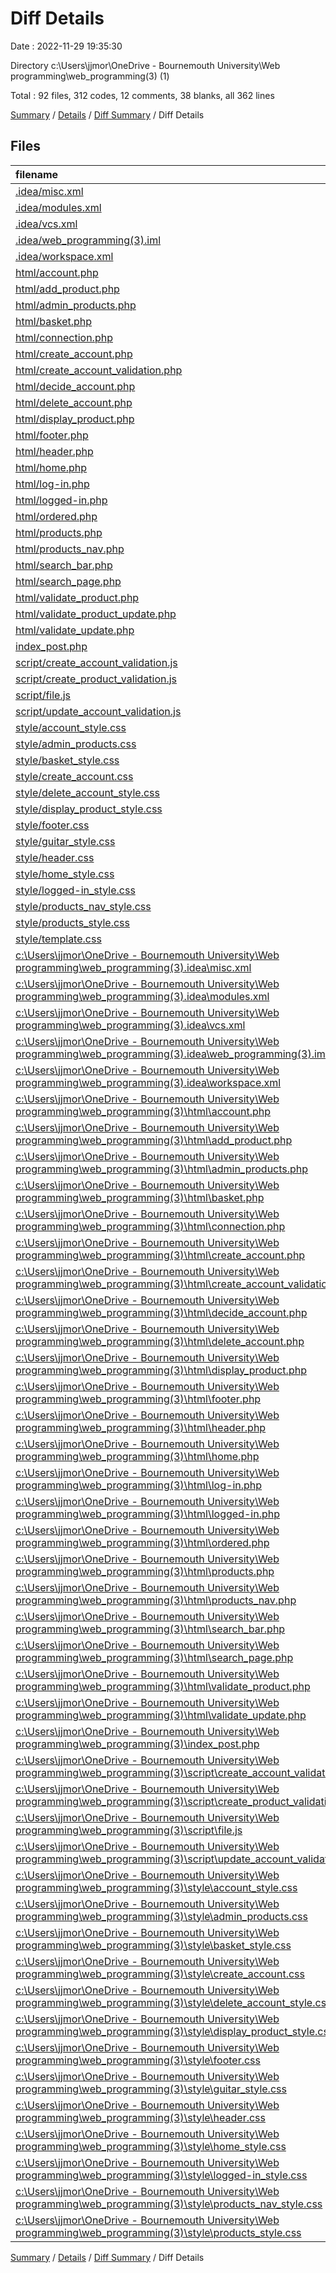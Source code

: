# Diff Details

Date : 2022-11-29 19:35:30

Directory c:\\Users\\jjmor\\OneDrive - Bournemouth University\\Web programming\\web_programming(3) (1)

Total : 92 files,  312 codes, 12 comments, 38 blanks, all 362 lines

[Summary](results.md) / [Details](details.md) / [Diff Summary](diff.md) / Diff Details

## Files
| filename | language | code | comment | blank | total |
| :--- | :--- | ---: | ---: | ---: | ---: |
| [.idea/misc.xml](/.idea/misc.xml) | XML | 6 | 0 | 0 | 6 |
| [.idea/modules.xml](/.idea/modules.xml) | XML | 8 | 0 | 0 | 8 |
| [.idea/vcs.xml](/.idea/vcs.xml) | XML | 6 | 0 | 0 | 6 |
| [.idea/web_programming(3).iml](/.idea/web_programming(3).iml) | XML | 8 | 0 | 0 | 8 |
| [.idea/workspace.xml](/.idea/workspace.xml) | XML | 56 | 0 | 0 | 56 |
| [html/account.php](/html/account.php) | PHP | 71 | 15 | 6 | 92 |
| [html/add_product.php](/html/add_product.php) | PHP | 71 | 0 | 11 | 82 |
| [html/admin_products.php](/html/admin_products.php) | PHP | 78 | 9 | 11 | 98 |
| [html/basket.php](/html/basket.php) | PHP | 81 | 5 | 14 | 100 |
| [html/connection.php](/html/connection.php) | PHP | 235 | 70 | 40 | 345 |
| [html/create_account.php](/html/create_account.php) | PHP | 215 | 5 | 38 | 258 |
| [html/create_account_validation.php](/html/create_account_validation.php) | PHP | 63 | 15 | 11 | 89 |
| [html/decide_account.php](/html/decide_account.php) | PHP | 19 | 6 | 1 | 26 |
| [html/delete_account.php](/html/delete_account.php) | PHP | 165 | 22 | 21 | 208 |
| [html/display_product.php](/html/display_product.php) | PHP | 142 | 2 | 21 | 165 |
| [html/footer.php](/html/footer.php) | PHP | 18 | 4 | 2 | 24 |
| [html/header.php](/html/header.php) | PHP | 37 | 9 | 9 | 55 |
| [html/home.php](/html/home.php) | PHP | 43 | 2 | 9 | 54 |
| [html/log-in.php](/html/log-in.php) | PHP | 43 | 27 | 18 | 88 |
| [html/logged-in.php](/html/logged-in.php) | PHP | 111 | 11 | 27 | 149 |
| [html/ordered.php](/html/ordered.php) | PHP | 98 | 24 | 20 | 142 |
| [html/products.php](/html/products.php) | PHP | 116 | 18 | 15 | 149 |
| [html/products_nav.php](/html/products_nav.php) | PHP | 23 | 6 | 2 | 31 |
| [html/search_bar.php](/html/search_bar.php) | PHP | 22 | 1 | 2 | 25 |
| [html/search_page.php](/html/search_page.php) | PHP | 89 | 3 | 8 | 100 |
| [html/validate_product.php](/html/validate_product.php) | PHP | 63 | 25 | 9 | 97 |
| [html/validate_product_update.php](/html/validate_product_update.php) | PHP | 74 | 21 | 9 | 104 |
| [html/validate_update.php](/html/validate_update.php) | PHP | 37 | 13 | 7 | 57 |
| [index_post.php](/index_post.php) | PHP | 44 | 3 | 2 | 49 |
| [script/create_account_validation.js](/script/create_account_validation.js) | JavaScript | 226 | 93 | 38 | 357 |
| [script/create_product_validation.js](/script/create_product_validation.js) | JavaScript | 83 | 17 | 12 | 112 |
| [script/file.js](/script/file.js) | JavaScript | 12 | 1 | 1 | 14 |
| [script/update_account_validation.js](/script/update_account_validation.js) | JavaScript | 153 | 100 | 28 | 281 |
| [style/account_style.css](/style/account_style.css) | CSS | 80 | 5 | 14 | 99 |
| [style/admin_products.css](/style/admin_products.css) | CSS | 66 | 3 | 13 | 82 |
| [style/basket_style.css](/style/basket_style.css) | CSS | 73 | 0 | 12 | 85 |
| [style/create_account.css](/style/create_account.css) | CSS | 0 | 0 | 1 | 1 |
| [style/delete_account_style.css](/style/delete_account_style.css) | CSS | 38 | 1 | 6 | 45 |
| [style/display_product_style.css](/style/display_product_style.css) | CSS | 90 | 0 | 16 | 106 |
| [style/footer.css](/style/footer.css) | CSS | 43 | 0 | 6 | 49 |
| [style/guitar_style.css](/style/guitar_style.css) | CSS | 28 | 2 | 7 | 37 |
| [style/header.css](/style/header.css) | CSS | 97 | 12 | 22 | 131 |
| [style/home_style.css](/style/home_style.css) | CSS | 31 | 3 | 8 | 42 |
| [style/logged-in_style.css](/style/logged-in_style.css) | CSS | 63 | 0 | 13 | 76 |
| [style/products_nav_style.css](/style/products_nav_style.css) | CSS | 29 | 0 | 5 | 34 |
| [style/products_style.css](/style/products_style.css) | CSS | 62 | 1 | 11 | 74 |
| [style/template.css](/style/template.css) | CSS | 36 | 1 | 7 | 44 |
| [c:\Users\jjmor\OneDrive - Bournemouth University\Web programming\web_programming(3)\.idea\misc.xml](/c:%5CUsers%5Cjjmor%5COneDrive%20-%20Bournemouth%20University%5CWeb%20programming%5Cweb_programming(3)%5C.idea%5Cmisc.xml) | XML | -6 | 0 | 0 | -6 |
| [c:\Users\jjmor\OneDrive - Bournemouth University\Web programming\web_programming(3)\.idea\modules.xml](/c:%5CUsers%5Cjjmor%5COneDrive%20-%20Bournemouth%20University%5CWeb%20programming%5Cweb_programming(3)%5C.idea%5Cmodules.xml) | XML | -8 | 0 | 0 | -8 |
| [c:\Users\jjmor\OneDrive - Bournemouth University\Web programming\web_programming(3)\.idea\vcs.xml](/c:%5CUsers%5Cjjmor%5COneDrive%20-%20Bournemouth%20University%5CWeb%20programming%5Cweb_programming(3)%5C.idea%5Cvcs.xml) | XML | -6 | 0 | 0 | -6 |
| [c:\Users\jjmor\OneDrive - Bournemouth University\Web programming\web_programming(3)\.idea\web_programming(3).iml](/c:%5CUsers%5Cjjmor%5COneDrive%20-%20Bournemouth%20University%5CWeb%20programming%5Cweb_programming(3)%5C.idea%5Cweb_programming(3).iml) | XML | -8 | 0 | 0 | -8 |
| [c:\Users\jjmor\OneDrive - Bournemouth University\Web programming\web_programming(3)\.idea\workspace.xml](/c:%5CUsers%5Cjjmor%5COneDrive%20-%20Bournemouth%20University%5CWeb%20programming%5Cweb_programming(3)%5C.idea%5Cworkspace.xml) | XML | -56 | 0 | 0 | -56 |
| [c:\Users\jjmor\OneDrive - Bournemouth University\Web programming\web_programming(3)\html\account.php](/c:%5CUsers%5Cjjmor%5COneDrive%20-%20Bournemouth%20University%5CWeb%20programming%5Cweb_programming(3)%5Chtml%5Caccount.php) | PHP | -71 | -15 | -6 | -92 |
| [c:\Users\jjmor\OneDrive - Bournemouth University\Web programming\web_programming(3)\html\add_product.php](/c:%5CUsers%5Cjjmor%5COneDrive%20-%20Bournemouth%20University%5CWeb%20programming%5Cweb_programming(3)%5Chtml%5Cadd_product.php) | PHP | -63 | 0 | -11 | -74 |
| [c:\Users\jjmor\OneDrive - Bournemouth University\Web programming\web_programming(3)\html\admin_products.php](/c:%5CUsers%5Cjjmor%5COneDrive%20-%20Bournemouth%20University%5CWeb%20programming%5Cweb_programming(3)%5Chtml%5Cadmin_products.php) | PHP | -83 | -7 | -9 | -99 |
| [c:\Users\jjmor\OneDrive - Bournemouth University\Web programming\web_programming(3)\html\basket.php](/c:%5CUsers%5Cjjmor%5COneDrive%20-%20Bournemouth%20University%5CWeb%20programming%5Cweb_programming(3)%5Chtml%5Cbasket.php) | PHP | -83 | -5 | -14 | -102 |
| [c:\Users\jjmor\OneDrive - Bournemouth University\Web programming\web_programming(3)\html\connection.php](/c:%5CUsers%5Cjjmor%5COneDrive%20-%20Bournemouth%20University%5CWeb%20programming%5Cweb_programming(3)%5Chtml%5Cconnection.php) | PHP | -229 | -70 | -39 | -338 |
| [c:\Users\jjmor\OneDrive - Bournemouth University\Web programming\web_programming(3)\html\create_account.php](/c:%5CUsers%5Cjjmor%5COneDrive%20-%20Bournemouth%20University%5CWeb%20programming%5Cweb_programming(3)%5Chtml%5Ccreate_account.php) | PHP | -215 | -5 | -37 | -257 |
| [c:\Users\jjmor\OneDrive - Bournemouth University\Web programming\web_programming(3)\html\create_account_validation.php](/c:%5CUsers%5Cjjmor%5COneDrive%20-%20Bournemouth%20University%5CWeb%20programming%5Cweb_programming(3)%5Chtml%5Ccreate_account_validation.php) | PHP | -63 | -15 | -11 | -89 |
| [c:\Users\jjmor\OneDrive - Bournemouth University\Web programming\web_programming(3)\html\decide_account.php](/c:%5CUsers%5Cjjmor%5COneDrive%20-%20Bournemouth%20University%5CWeb%20programming%5Cweb_programming(3)%5Chtml%5Cdecide_account.php) | PHP | -19 | -6 | -1 | -26 |
| [c:\Users\jjmor\OneDrive - Bournemouth University\Web programming\web_programming(3)\html\delete_account.php](/c:%5CUsers%5Cjjmor%5COneDrive%20-%20Bournemouth%20University%5CWeb%20programming%5Cweb_programming(3)%5Chtml%5Cdelete_account.php) | PHP | -157 | -22 | -20 | -199 |
| [c:\Users\jjmor\OneDrive - Bournemouth University\Web programming\web_programming(3)\html\display_product.php](/c:%5CUsers%5Cjjmor%5COneDrive%20-%20Bournemouth%20University%5CWeb%20programming%5Cweb_programming(3)%5Chtml%5Cdisplay_product.php) | PHP | -82 | -1 | -18 | -101 |
| [c:\Users\jjmor\OneDrive - Bournemouth University\Web programming\web_programming(3)\html\footer.php](/c:%5CUsers%5Cjjmor%5COneDrive%20-%20Bournemouth%20University%5CWeb%20programming%5Cweb_programming(3)%5Chtml%5Cfooter.php) | PHP | -18 | -4 | -2 | -24 |
| [c:\Users\jjmor\OneDrive - Bournemouth University\Web programming\web_programming(3)\html\header.php](/c:%5CUsers%5Cjjmor%5COneDrive%20-%20Bournemouth%20University%5CWeb%20programming%5Cweb_programming(3)%5Chtml%5Cheader.php) | PHP | -30 | -9 | -7 | -46 |
| [c:\Users\jjmor\OneDrive - Bournemouth University\Web programming\web_programming(3)\html\home.php](/c:%5CUsers%5Cjjmor%5COneDrive%20-%20Bournemouth%20University%5CWeb%20programming%5Cweb_programming(3)%5Chtml%5Chome.php) | PHP | -41 | -2 | -8 | -51 |
| [c:\Users\jjmor\OneDrive - Bournemouth University\Web programming\web_programming(3)\html\log-in.php](/c:%5CUsers%5Cjjmor%5COneDrive%20-%20Bournemouth%20University%5CWeb%20programming%5Cweb_programming(3)%5Chtml%5Clog-in.php) | PHP | -43 | -27 | -18 | -88 |
| [c:\Users\jjmor\OneDrive - Bournemouth University\Web programming\web_programming(3)\html\logged-in.php](/c:%5CUsers%5Cjjmor%5COneDrive%20-%20Bournemouth%20University%5CWeb%20programming%5Cweb_programming(3)%5Chtml%5Clogged-in.php) | PHP | -108 | -11 | -30 | -149 |
| [c:\Users\jjmor\OneDrive - Bournemouth University\Web programming\web_programming(3)\html\ordered.php](/c:%5CUsers%5Cjjmor%5COneDrive%20-%20Bournemouth%20University%5CWeb%20programming%5Cweb_programming(3)%5Chtml%5Cordered.php) | PHP | -97 | -24 | -20 | -141 |
| [c:\Users\jjmor\OneDrive - Bournemouth University\Web programming\web_programming(3)\html\products.php](/c:%5CUsers%5Cjjmor%5COneDrive%20-%20Bournemouth%20University%5CWeb%20programming%5Cweb_programming(3)%5Chtml%5Cproducts.php) | PHP | -113 | -18 | -12 | -143 |
| [c:\Users\jjmor\OneDrive - Bournemouth University\Web programming\web_programming(3)\html\products_nav.php](/c:%5CUsers%5Cjjmor%5COneDrive%20-%20Bournemouth%20University%5CWeb%20programming%5Cweb_programming(3)%5Chtml%5Cproducts_nav.php) | PHP | -23 | -6 | -2 | -31 |
| [c:\Users\jjmor\OneDrive - Bournemouth University\Web programming\web_programming(3)\html\search_bar.php](/c:%5CUsers%5Cjjmor%5COneDrive%20-%20Bournemouth%20University%5CWeb%20programming%5Cweb_programming(3)%5Chtml%5Csearch_bar.php) | PHP | -22 | -1 | -2 | -25 |
| [c:\Users\jjmor\OneDrive - Bournemouth University\Web programming\web_programming(3)\html\search_page.php](/c:%5CUsers%5Cjjmor%5COneDrive%20-%20Bournemouth%20University%5CWeb%20programming%5Cweb_programming(3)%5Chtml%5Csearch_page.php) | PHP | -89 | -3 | -8 | -100 |
| [c:\Users\jjmor\OneDrive - Bournemouth University\Web programming\web_programming(3)\html\validate_product.php](/c:%5CUsers%5Cjjmor%5COneDrive%20-%20Bournemouth%20University%5CWeb%20programming%5Cweb_programming(3)%5Chtml%5Cvalidate_product.php) | PHP | -64 | -30 | -9 | -103 |
| [c:\Users\jjmor\OneDrive - Bournemouth University\Web programming\web_programming(3)\html\validate_update.php](/c:%5CUsers%5Cjjmor%5COneDrive%20-%20Bournemouth%20University%5CWeb%20programming%5Cweb_programming(3)%5Chtml%5Cvalidate_update.php) | PHP | -37 | -13 | -7 | -57 |
| [c:\Users\jjmor\OneDrive - Bournemouth University\Web programming\web_programming(3)\index_post.php](/c:%5CUsers%5Cjjmor%5COneDrive%20-%20Bournemouth%20University%5CWeb%20programming%5Cweb_programming(3)%5Cindex_post.php) | PHP | -44 | -3 | -2 | -49 |
| [c:\Users\jjmor\OneDrive - Bournemouth University\Web programming\web_programming(3)\script\create_account_validation.js](/c:%5CUsers%5Cjjmor%5COneDrive%20-%20Bournemouth%20University%5CWeb%20programming%5Cweb_programming(3)%5Cscript%5Ccreate_account_validation.js) | JavaScript | -226 | -93 | -39 | -358 |
| [c:\Users\jjmor\OneDrive - Bournemouth University\Web programming\web_programming(3)\script\create_product_validation.js](/c:%5CUsers%5Cjjmor%5COneDrive%20-%20Bournemouth%20University%5CWeb%20programming%5Cweb_programming(3)%5Cscript%5Ccreate_product_validation.js) | JavaScript | -79 | -18 | -11 | -108 |
| [c:\Users\jjmor\OneDrive - Bournemouth University\Web programming\web_programming(3)\script\file.js](/c:%5CUsers%5Cjjmor%5COneDrive%20-%20Bournemouth%20University%5CWeb%20programming%5Cweb_programming(3)%5Cscript%5Cfile.js) | JavaScript | -12 | -1 | -1 | -14 |
| [c:\Users\jjmor\OneDrive - Bournemouth University\Web programming\web_programming(3)\script\update_account_validation.js](/c:%5CUsers%5Cjjmor%5COneDrive%20-%20Bournemouth%20University%5CWeb%20programming%5Cweb_programming(3)%5Cscript%5Cupdate_account_validation.js) | JavaScript | -153 | -100 | -28 | -281 |
| [c:\Users\jjmor\OneDrive - Bournemouth University\Web programming\web_programming(3)\style\account_style.css](/c:%5CUsers%5Cjjmor%5COneDrive%20-%20Bournemouth%20University%5CWeb%20programming%5Cweb_programming(3)%5Cstyle%5Caccount_style.css) | CSS | -80 | -5 | -14 | -99 |
| [c:\Users\jjmor\OneDrive - Bournemouth University\Web programming\web_programming(3)\style\admin_products.css](/c:%5CUsers%5Cjjmor%5COneDrive%20-%20Bournemouth%20University%5CWeb%20programming%5Cweb_programming(3)%5Cstyle%5Cadmin_products.css) | CSS | -70 | -4 | -16 | -90 |
| [c:\Users\jjmor\OneDrive - Bournemouth University\Web programming\web_programming(3)\style\basket_style.css](/c:%5CUsers%5Cjjmor%5COneDrive%20-%20Bournemouth%20University%5CWeb%20programming%5Cweb_programming(3)%5Cstyle%5Cbasket_style.css) | CSS | -44 | -2 | -10 | -56 |
| [c:\Users\jjmor\OneDrive - Bournemouth University\Web programming\web_programming(3)\style\create_account.css](/c:%5CUsers%5Cjjmor%5COneDrive%20-%20Bournemouth%20University%5CWeb%20programming%5Cweb_programming(3)%5Cstyle%5Ccreate_account.css) | CSS | 0 | 0 | -1 | -1 |
| [c:\Users\jjmor\OneDrive - Bournemouth University\Web programming\web_programming(3)\style\delete_account_style.css](/c:%5CUsers%5Cjjmor%5COneDrive%20-%20Bournemouth%20University%5CWeb%20programming%5Cweb_programming(3)%5Cstyle%5Cdelete_account_style.css) | CSS | 0 | 0 | -1 | -1 |
| [c:\Users\jjmor\OneDrive - Bournemouth University\Web programming\web_programming(3)\style\display_product_style.css](/c:%5CUsers%5Cjjmor%5COneDrive%20-%20Bournemouth%20University%5CWeb%20programming%5Cweb_programming(3)%5Cstyle%5Cdisplay_product_style.css) | CSS | -73 | -1 | -13 | -87 |
| [c:\Users\jjmor\OneDrive - Bournemouth University\Web programming\web_programming(3)\style\footer.css](/c:%5CUsers%5Cjjmor%5COneDrive%20-%20Bournemouth%20University%5CWeb%20programming%5Cweb_programming(3)%5Cstyle%5Cfooter.css) | CSS | -43 | 0 | -6 | -49 |
| [c:\Users\jjmor\OneDrive - Bournemouth University\Web programming\web_programming(3)\style\guitar_style.css](/c:%5CUsers%5Cjjmor%5COneDrive%20-%20Bournemouth%20University%5CWeb%20programming%5Cweb_programming(3)%5Cstyle%5Cguitar_style.css) | CSS | -28 | -2 | -7 | -37 |
| [c:\Users\jjmor\OneDrive - Bournemouth University\Web programming\web_programming(3)\style\header.css](/c:%5CUsers%5Cjjmor%5COneDrive%20-%20Bournemouth%20University%5CWeb%20programming%5Cweb_programming(3)%5Cstyle%5Cheader.css) | CSS | -118 | -13 | -22 | -153 |
| [c:\Users\jjmor\OneDrive - Bournemouth University\Web programming\web_programming(3)\style\home_style.css](/c:%5CUsers%5Cjjmor%5COneDrive%20-%20Bournemouth%20University%5CWeb%20programming%5Cweb_programming(3)%5Cstyle%5Chome_style.css) | CSS | -37 | -3 | -9 | -49 |
| [c:\Users\jjmor\OneDrive - Bournemouth University\Web programming\web_programming(3)\style\logged-in_style.css](/c:%5CUsers%5Cjjmor%5COneDrive%20-%20Bournemouth%20University%5CWeb%20programming%5Cweb_programming(3)%5Cstyle%5Clogged-in_style.css) | CSS | 0 | 0 | -1 | -1 |
| [c:\Users\jjmor\OneDrive - Bournemouth University\Web programming\web_programming(3)\style\products_nav_style.css](/c:%5CUsers%5Cjjmor%5COneDrive%20-%20Bournemouth%20University%5CWeb%20programming%5Cweb_programming(3)%5Cstyle%5Cproducts_nav_style.css) | CSS | -29 | 0 | -5 | -34 |
| [c:\Users\jjmor\OneDrive - Bournemouth University\Web programming\web_programming(3)\style\products_style.css](/c:%5CUsers%5Cjjmor%5COneDrive%20-%20Bournemouth%20University%5CWeb%20programming%5Cweb_programming(3)%5Cstyle%5Cproducts_style.css) | CSS | -70 | -4 | -18 | -92 |

[Summary](results.md) / [Details](details.md) / [Diff Summary](diff.md) / Diff Details